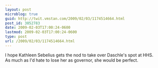 ```yaml
---
layout: post
microblog: true
guid: http://twit.vmstan.com/2009/02/03/1174514664.html
post_id: 3052783
date: 2009-02-03T17:00:24-0600
lastmod: 2009-02-03T17:00:24-0600
type: post
url: /2009/02/03/1174514664.html
---
```

I hope Kathleen Sebelius gets the nod to take over Daschle's spot at HHS. As much as I'd hate to lose her as governor, she would be perfect.
